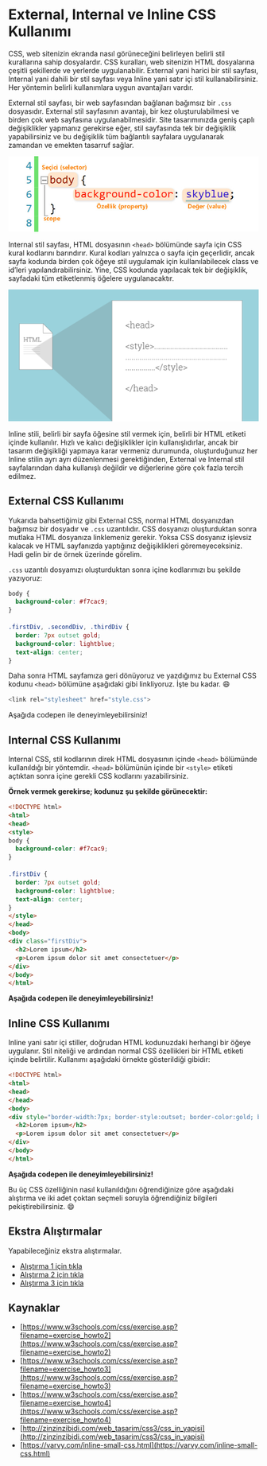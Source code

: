 # External, Internal ve Inline CSS Kullanımı

CSS, web sitenizin ekranda nasıl görüneceğini belirleyen belirli stil kurallarına sahip dosyalardır. CSS kuralları, web sitenizin HTML dosyalarına çeşitli şekillerde ve yerlerde uygulanabilir. External yani harici bir stil sayfası, Internal yani dahili bir stil sayfası veya Inline yani satır içi stil kullanabilirsiniz. Her yöntemin belirli kullanımlara uygun avantajları vardır.

External stil sayfası, bir web sayfasından bağlanan bağımsız bir  `.css` dosyasıdır. External stil sayfasının avantajı, bir kez oluşturulabilmesi ve birden çok web sayfasına uygulanabilmesidir. Site tasarımınızda geniş çaplı değişiklikler yapmanız gerekirse eğer, stil sayfasında tek bir değişiklik yapabilirsiniz ve bu değişiklik tüm bağlantılı sayfalara uygulanarak zamandan ve emekten tasarruf sağlar.

![Css Yapısı](https://raw.githubusercontent.com/Kodluyoruz/taskforce/main/css/inlineetikete-ozel%2C-internalayni-dosyada-ve-externalcss-dosyasinda-css-kullanimi/figures/css-yapisi.jpg)

Internal stil sayfası, HTML dosyasının `<head>` bölümünde sayfa için CSS kural kodlarını barındırır. Kural kodları yalnızca o sayfa için geçerlidir, ancak sayfa kodunda birden çok öğeye stil uygulamak için kullanılabilecek class ve id’leri yapılandırabilirsiniz. Yine, CSS kodunda yapılacak tek bir değişiklik, sayfadaki tüm etiketlenmiş öğelere uygulanacaktır.

![Internal Css](https://raw.githubusercontent.com/Kodluyoruz/taskforce/main/css/inlineetikete-ozel%2C-internalayni-dosyada-ve-externalcss-dosyasinda-css-kullanimi/figures/internal-css.png)

Inline stili, belirli bir sayfa öğesine stil vermek için, belirli bir HTML etiketi içinde kullanılır. Hızlı ve kalıcı değişiklikler için kullanışlıdırlar, ancak bir tasarım değişikliği yapmaya karar vermeniz durumunda, oluşturduğunuz her Inline stilin ayrı ayrı düzenlenmesi gerektiğinden, External ve Internal stil sayfalarından daha kullanışlı değildir ve diğerlerine göre çok fazla tercih edilmez.

## External CSS Kullanımı
Yukarıda bahsettiğimiz gibi External CSS, normal HTML dosyanızdan bağımsız bir dosyadır ve `.css` uzantılıdır. CSS dosyanızı oluşturduktan sonra mutlaka HTML dosyanıza linklemeniz gerekir. Yoksa CSS dosyanız işlevsiz kalacak ve HTML sayfanızda yaptığınız değişiklikleri göremeyeceksiniz. Hadi gelin bir de örnek üzerinde görelim.

`.css` uzantılı dosyamızı oluşturduktan sonra içine kodlarımızı bu şekilde yazıyoruz: 

```css
body {
  background-color: #f7cac9;
}

.firstDiv, .secondDiv, .thirdDiv {
  border: 7px outset gold;
  background-color: lightblue;
  text-align: center;
}
```

Daha sonra HTML sayfamıza geri dönüyoruz ve yazdığımız bu External CSS kodunu `<head>` bölümüne aşağıdaki gibi linkliyoruz. İşte bu kadar. :smile:

```javascript
<link rel="stylesheet" href="style.css">
```

Aşağıda codepen ile deneyimleyebilirsiniz!

## Internal CSS Kullanımı
Internal CSS, stil kodlarının direk HTML dosyasının içinde `<head>` bölümünde kullanıldığı bir yöntemdir. `<head>` bölümünün içinde bir `<style>` etiketi açtıktan sonra içine gerekli CSS kodlarını yazabilirsiniz. 

**Örnek vermek gerekirse; kodunuz şu şekilde görünecektir:**

```html
<!DOCTYPE html>
<html>
<head>
<style>
body {
  background-color: #f7cac9;
}

.firstDiv {
  border: 7px outset gold;
  background-color: lightblue;
  text-align: center;
}
</style>
</head>
<body>
<div class="firstDiv">
  <h2>Lorem ipsum</h2>
  <p>Lorem ipsum dolor sit amet consectetuer</p>
</div>
</body>
</html>
```

**Aşağıda codepen ile deneyimleyebilirsiniz!**

## Inline CSS Kullanımı
Inline yani satır içi stiller, doğrudan HTML kodunuzdaki herhangi bir öğeye uygulanır. Stil niteliği ve ardından normal CSS özellikleri bir HTML etiketi içinde belirtilir. Kullanımı aşağıdaki örnekte gösterildiği gibidir:

```html
<!DOCTYPE html>
<html>
<head>
</head>
<body>
<div style="border-width:7px; border-style:outset; border-color:gold; background-color:lightblue; text-align:center;">
  <h2>Lorem ipsum</h2>
  <p>Lorem ipsum dolor sit amet consectetuer</p>
</div>
</body>
</html>
```

**Aşağıda codepen ile deneyimleyebilirsiniz!**

Bu üç CSS özelliğinin nasıl kullanıldığını öğrendiğinize göre aşağıdaki alıştırma ve iki adet çoktan seçmeli soruyla öğrendiğiniz bilgileri pekiştirebilirsiniz. :smile:

## Ekstra Alıştırmalar
Yapabileceğiniz ekstra alıştırmalar.
- [Alıştırma 1 için tıkla](https://www.w3schools.com/css/exercise.asp?filename=exercise_howto2)
- [Alıştırma 2 için tıkla](https://www.w3schools.com/css/exercise.asp?filename=exercise_howto3)
- [Alıştırma 3 için tıkla](https://www.w3schools.com/css/exercise.asp?filename=exercise_howto4)

## Kaynaklar

- [https://www.w3schools.com/css/exercise.asp?filename=exercise_howto2](https://www.w3schools.com/css/exercise.asp?filename=exercise_howto2)
- [https://www.w3schools.com/css/exercise.asp?filename=exercise_howto3](https://www.w3schools.com/css/exercise.asp?filename=exercise_howto3)
- [https://www.w3schools.com/css/exercise.asp?filename=exercise_howto4](https://www.w3schools.com/css/exercise.asp?filename=exercise_howto4)
- [http://zinzinzibidi.com/web_tasarim/css3/css_in_yapisi](http://zinzinzibidi.com/web_tasarim/css3/css_in_yapisi)
- [https://varvy.com/inline-small-css.html](https://varvy.com/inline-small-css.html)
